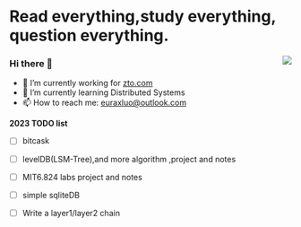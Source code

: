 # Read everything,study everything, question everything.

<a href="https://github.com/euraxluo"><img align='right' src="https://github-readme-stats.vercel.app/api?username=euraxluo&show_icons=true&theme=radical&count_private=true"></a>

### Hi there 👋
- 🔭 I’m currently working for [zto.com](http://zto.com)
- 🌱 I’m currently learning Distributed Systems
- 📫 How to reach me: [euraxluo@outlook.com](euraxluo@outlook.com)

**2023 TODO list**
- [ ] bitcask
- [ ] levelDB(LSM-Tree),and more algorithm ,project and notes
- [ ] MIT6.824 labs project and notes
- [ ] simple sqliteDB
- [ ] Write a layer1/layer2 chain


